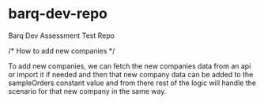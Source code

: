 # barq-dev-repo
Barq Dev Assessment Test Repo


/* How to add new companies */

To add new companies, we can fetch the new companies data from an api or import it if needed and then that new company data can be added to the sampleOrders constant value and from there rest of the logic will handle the scenario for that new company in the same way.
